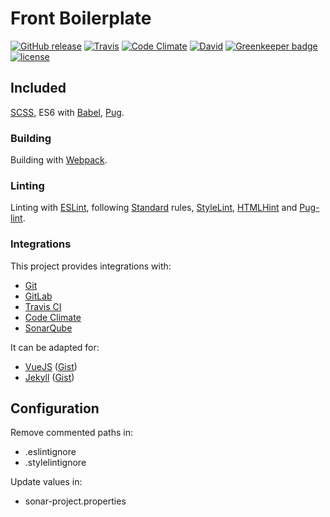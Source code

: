 # Front Boilerplate
[![GitHub release](https://img.shields.io/github/release/Maxwellewxam/front-boilerplate.svg?style=flat-square)](https://github.com/Maxwellewxam/front-boilerplate/releases)
[![Travis](https://img.shields.io/travis/Maxwellewxam/front-boilerplate.svg?style=flat-square)](https://travis-ci.org/Maxwellewxam/front-boilerplate)
[![Code Climate](https://img.shields.io/codeclimate/github/Maxwellewxam/front-boilerplate.svg?style=flat-square)](https://codeclimate.com/github/Maxwellewxam/front-boilerplate)
[![David](https://img.shields.io/david/dev/Maxwellewxam/front-boilerplate.svg?style=flat-square)](https://github.com/Maxwellewxam/front-boilerplate/blob/master/package.json)
[![Greenkeeper badge](https://badges.greenkeeper.io/Maxwellewxam/front-boilerplate.svg)](https://greenkeeper.io/)
[![license](https://img.shields.io/github/license/Maxwellewxam/front-boilerplate.svg?style=flat-square)](https://github.com/Maxwellewxam/front-boilerplate/blob/master/LICENSE)

## Included
[SCSS](http://sass-lang.com), ES6 with [Babel](http://babeljs.io), [Pug](http://pugjs.org).
### Building
Building with [Webpack](http://webpack.js.org).
### Linting
Linting with [ESLint](http://eslint.org), following [Standard](http://standardjs.com) rules, [StyleLint](http://stylelint.io), [HTMLHint](http://htmlhint.com/) and [Pug-lint](http://github.com/pugjs/pug-lint).
### Integrations
This project provides integrations with:
  - [Git](http://git-scm.com)
  - [GitLab](http://gitlab.com)
  - [Travis CI](http://travis-ci.org)
  - [Code Climate](http://codeclimate.com)
  - [SonarQube](http://sonarqube.org)

It can be adapted for:
  - [VueJS](http://vuejs.org) ([Gist](http://gist.github.com/Maxwellewxam/1c000503b2e6a585ce34991c414c8c30))
  - [Jekyll](http://jekyllrb.com) ([Gist](http://gist.github.com/Maxwellewxam/826809988572cc35b45681f53c103775))

## Configuration
Remove commented paths in:
  - .eslintignore
  - .stylelintignore

Update values in:
  - sonar-project.properties
